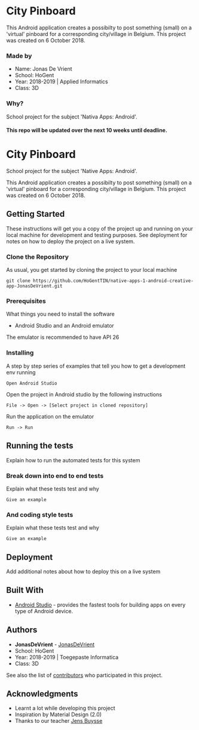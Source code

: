 # City Pinboard

This Android application creates a possibilty to post something (small) on a 'virtual' pinboard for a corresponding city/village in Belgium. This project was created on 6 October 2018.

### Made by
* Name: Jonas De Vrient
* School: HoGent
* Year: 2018-2019 | Applied Informatics
* Class: 3D

### Why?
School project for the subject 'Nativa Apps: Android'.

#### This repo will be updated over the next 10 weeks until deadline.



# City Pinboard

School project for the subject 'Native Apps: Android'.

This Android application creates a possibilty to post something (small) on a 'virtual' pinboard for a corresponding city/village in Belgium. This project was created on 6 October 2018.

## Getting Started

These instructions will get you a copy of the project up and running on your local machine for development and testing purposes. See deployment for notes on how to deploy the project on a live system.

### Clone the Repository
As usual, you get started by
 cloning the project to your local machine

```
git clone https://github.com/HoGentTIN/native-apps-1-android-creative-app-JonasDeVrient.git
```


### Prerequisites

What things you need to install the software

- Android Studio and an Android emulator

The emulator is recommended to have API 26

### Installing

A step by step series of examples that tell you how to get a development env running


```
Open Android Studio 
```
Open the project in Android studio by the following instructions
```
File -> Open -> [Select project in cloned repository] 
```
Run the application on the emulator
```
Run -> Run  
```

## Running the tests

Explain how to run the automated tests for this system

### Break down into end to end tests

Explain what these tests test and why

```
Give an example
```

### And coding style tests

Explain what these tests test and why

```
Give an example
```

## Deployment

Add additional notes about how to deploy this on a live system

## Built With

* [Android Studio](https://developer.android.com/studio/) -  provides the fastest tools for building apps on every type of Android device.

## Authors

* **JonasDeVrient** - [JonasDeVrient](https://github.com/JonasDeVrient)
* School: HoGent
* Year: 2018-2019 | Toegepaste Informatica
* Class: 3D


See also the list of [contributors](https://github.com/HoGentTIN/native-apps-1-android-creative-app-JonasDeVrient/graphs/contributors) who participated in this project.

## Acknowledgments

* Learnt a lot while developing this project
* Inspiration by Material Design (2.0)
* Thanks to our teacher [Jens Buysse](https://github.com/eothein) 
